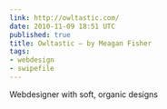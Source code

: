 ```yaml
---
link: http://owltastic.com/
date: 2010-11-09 18:51 UTC
published: true
title: Owltastic — by Meagan Fisher
tags:
- webdesign
- swipefile
---
```


Webdesigner with soft, organic designs

